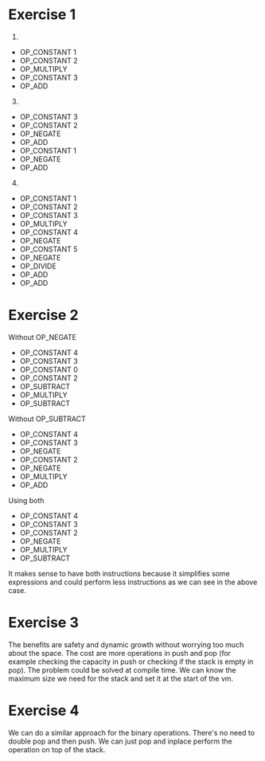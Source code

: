 # Exercise 1
1.
+  OP_CONSTANT 1 
+  OP_CONSTANT 2 
+  OP_MULTIPLY
+  OP_CONSTANT 3
+  OP_ADD 

3.
+ OP_CONSTANT 3
+ OP_CONSTANT 2
+ OP_NEGATE
+ OP_ADD 
+ OP_CONSTANT 1
+ OP_NEGATE
+ OP_ADD 

4.
+ OP_CONSTANT 1
+ OP_CONSTANT 2
+ OP_CONSTANT 3
+ OP_MULTIPLY
+ OP_CONSTANT 4
+ OP_NEGATE
+ OP_CONSTANT 5
+ OP_NEGATE
+ OP_DIVIDE
+ OP_ADD
+ OP_ADD


# Exercise 2
Without OP_NEGATE  
+ OP_CONSTANT 4
+ OP_CONSTANT 3
+ OP_CONSTANT 0
+ OP_CONSTANT 2
+ OP_SUBTRACT
+ OP_MULTIPLY
+ OP_SUBTRACT  

Without OP_SUBTRACT  
+ OP_CONSTANT 4
+ OP_CONSTANT 3
+ OP_NEGATE
+ OP_CONSTANT 2
+ OP_NEGATE
+ OP_MULTIPLY
+ OP_ADD  

Using both  
+ OP_CONSTANT 4
+ OP_CONSTANT 3
+ OP_CONSTANT 2
+ OP_NEGATE
+ OP_MULTIPLY
+ OP_SUBTRACT 

It makes sense to have both instructions because it simplifies some expressions and could perform less instructions as we can see in the above case. 


# Exercise 3
The benefits are safety and dynamic growth without worrying too much about the space. The cost are more operations in push and pop (for example checking the capacity in push or checking if the stack is empty in pop).
The problem could be solved at compile time. We can know the maximum size we need for the stack and set it at the start of the vm.  


# Exercise 4
We can do a similar approach for the binary operations. There's no need to double pop and then push. We can just 
pop and inplace perform the operation on top of the stack.